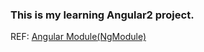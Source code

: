 ### This is my learning Angular2 project.

REF: [Angular Module(NgModule)](https://angular.cn/docs/ts/latest/guide/ngmodule.html#!#angular-modularity)
